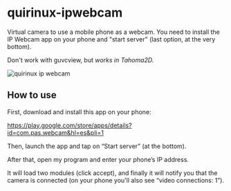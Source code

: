 # quirinux-ipwebcam

Virtual camera to use a mobile phone as a webcam. You need to install the IP Webcam app on your phone and "start server" (last option, at the very bottom).

Don't work with guvcview, but *works in Tahoma2D.*


![quirinux ip webcam](https://github.com/user-attachments/assets/bfbaef63-b7b7-4d8f-a981-ef8f9c96a646)

## How to use

First, download and install this app on your phone:

https://play.google.com/store/apps/details?id=com.pas.webcam&hl=es&pli=1

Then, launch the app and tap on “Start server” (at the bottom).

After that, open my program and enter your phone’s IP address.

It will load two modules (click accept), and finally it will notify you that the camera is connected (on your phone you'll also see “video connections: 1”).
